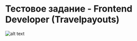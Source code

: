 # Тестовое задание - Frontend Developer (Travelpayouts)

![alt text](https://raw.githubusercontent.com/KosyanMedia/Front-end_TP_test/master/maket_preview.png)
